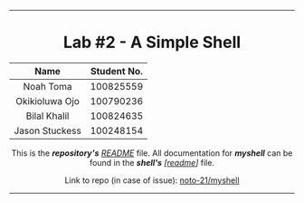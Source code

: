 <hr>
<div align="center">

# Lab #2 - A Simple Shell

| Name | Student No. |
|:---:|:---:|
| Noah Toma | 100825559 |
| Okikioluwa Ojo | 100790236 |
| Bilal Khalil | 100824635 |
| Jason Stuckess | 100248154 |

This is the ***repository's*** <ins>*README*</ins> file.  All documentation for ***myshell*** can be found in the ***shell's*** *[[readme](./myshell/readme)]* file.

Link to repo (in case of issue): [noto-21/myshell](https://github.com/noto-21/myshell)

</div>
<hr>
